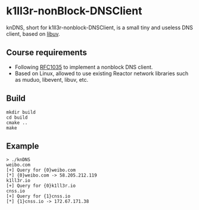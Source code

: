 # k1ll3r-nonBlock-DNSClient
knDNS, short for k1ll3r-nonblock-DNSClient, is a small tiny and useless DNS client, based on [libuv](https://github.com/libuv/libuv).

## Course requirements

* Following [RFC1035](https://tools.ietf.org/html/rfc1035) to implement a nonblock DNS client.
* Based on Linux, allowed to use existing Reactor network libraries such as muduo, libevent, libuv, etc.

## Build

```Shell
mkdir build
cd build
cmake ..
make
```

## Example

```
> ./knDNS
weibo.com
[+] Query for {0}weibo.com
[*] {0}weibo.com -> 58.205.212.119
k1ll3r.io
[+] Query for {0}k1ll3r.io
cnss.io
[+] Query for {1}cnss.io
[*] {1}cnss.io -> 172.67.171.38
```
